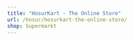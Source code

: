 ```yaml
---
title: "HosurKart - The Online Store"
url: /hosur/hosurkart-the-online-store/
shop: Supermarkt
---
```

